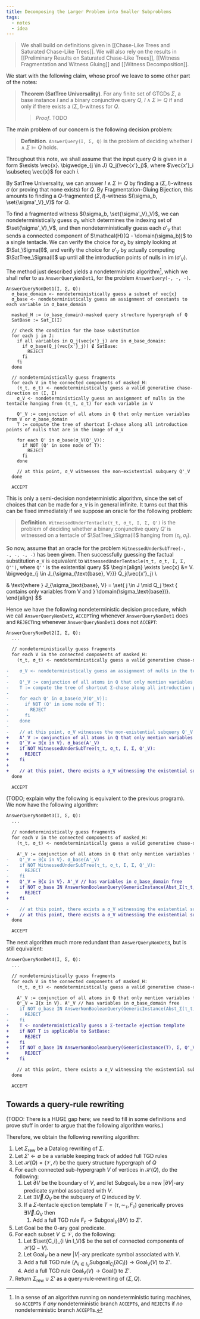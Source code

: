 ```yaml
---
title: Decomposing the Larger Problem into Smaller Subproblems
tags:
  - notes
  - idea
---
```


> We shall build on definitions given in [[Chase-Like Trees and Saturated Chase-Like Trees]]. We will also rely on the results in [[Preliminary Results on Saturated Chase-Like Trees]], [[Witness Fragmentation and Witness Gluing]] and [[Witness Decomposition]].

We start with the following claim, whose proof we leave to some other part of the notes:

> **Theorem (SatTree Universality)**. For any finite set of GTGDs $\Sigma$, a base instance $I$ and a binary conjunctive query $Q$, $I \wedge \Sigma \models Q$ if and only if there exists a $(\Sigma, I)$-witness for $Q$.
> 
> > *Proof*. TODO

The main problem of our concern is the following decision problem:

> **Definition**. `AnswerQuery(I, Σ, Q)` is the problem of deciding whether $I \wedge \Sigma \models Q$ holds.

Throughout this note, we shall assume that the input query $Q$ is given in a form $\exists \vec{x}. \bigwedge_{j \in J} Q_j(\vec{x'}_j)$, where $\vec{x'}_i \subseteq \vec{x}$ for each $i$.

By SatTree Universality, we can answer $I \wedge \Sigma \models Q$ by finding a $(\Sigma, I)$-witness $\sigma$ (or proving that none exists) for $Q$. By Fragmentation-Gluing Bijection, this amounts to finding a $Q$-fragmented $(\Sigma, I)$-witness $(\sigma_b, \set{\sigma'_V}_V)$ for $Q$.

To find a fragmented witness $(\sigma_b, \set{\sigma'_V}_V)$, we can nondeterministically guess $\sigma_b$ which determines the indexing set of $\set{\sigma'_V}_V$, and then nondeterministically guess each $\sigma'_V$ that sends a connected component of $\mathcal{H}(Q - \domain(\sigma_b))$ to a single tentacle. We can verify the choice for $\sigma_b$ by simply looking at $\Sat_\Sigma(I)$, and verify the choice for $\sigma'_V$ by actually computing $\SatTree_\Sigma(I)$ up until all the introduction points of nulls in $\operatorname{im}(\sigma'_V)$.

The method just described yields a nondeterministic algorithm[^1], which we shall refer to as `AnswerQueryNonDet1`, for the problem `AnswerQuery(-, -, -)`.

```
AnswerQueryNonDet1(I, Σ, Q):
  σ_base_domain <- nondeterministically guess a subset of vec{x}
  σ_base <- nondeterministically guess an assignment of constants to each variable in σ_base_domain

  masked_H := (σ_base_domain)-masked query structure hypergraph of Q
  SatBase := Sat_Σ(I)

  // check the condition for the base substitution
  for each j in J:
    if all variables in Q_j(vec{x'}_j) are in σ_base_domain:
      if σ_base(Q_j(vec{x'}_j)) ∉ SatBase:
        REJECT
      fi
    fi
  done

  // nondeterministically guess fragments
  for each V in the connected components of masked_H:
    (τ_t, σ_t) <- nondeterministically guess a valid generative chase-direction on (I, Σ)
    σ_V <- nondeterministically guess an assignment of nulls in the tentacle hanging from (τ_t, σ_t) for each variable in V

    Q'_V := conjunction of all atoms in Q that only mention variables from V or σ_base_domain
    T := compute the tree of shortcut Σ-chase along all introduction points of nulls that are in the image of σ_V

    for each Q' in σ_base(σ_V(Q'_V)):
      if NOT (Q' in some node of T):
        REJECT
      fi
    done

	// at this point, σ_V witnesses the non-existential subquery Q'_V
  done

  ACCEPT
```

This is only a semi-decision nondeterministic algorithm, since the set of choices that can be made for `σ_V` is in general infinite. It turns out that this can be fixed immediately if we suppose an oracle for the following problem:

> **Definition**. `WitnessedUnderTentacle(τ_t, σ_t, I, Σ, Q')` is the problem of deciding whether a binary conjunctive query $Q'$ is witnessed on a tentacle of $\SatTree_\Sigma(I)$ hanging from $(\tau_t, \sigma_t)$.

So now, assume that an oracle for the problem `WitnessedUnderSubTree(-, -, -, -, -)` has been given. Then successfully guessing the factual substitution `σ_V` is equivalent to `WitnessedUnderTentacle(τ_t, σ_t, I, Σ, Q'')`, where `Q''` is the existential query  $$
\begin{align}
\exists \vec{x} &= V. \bigwedge_{j \in J_{\sigma_{\text{base}, V}}} Q_j(\vec{x'}_j) \\

& \text{where } J_{\sigma_\text{base}, V} = \set{ j \in J \mid Q_j \text { contains only variables from V and }  \domain(\sigma_\text{base})}.
\end{align}
$$

Hence we have the following nondeterministic decision procedure, which we call `AnswerQueryNonDet2`, `ACCEPT`ing whenever `AnswerQueryNonDet1` does and `REJECT`ing whenever `AnswerQueryNonDet1` does not `ACCEPT`:

```diff
AnswerQueryNonDet2(I, Σ, Q):
  ...

  // nondeterministically guess fragments
  for each V in the connected components of masked_H:
    (τ_t, σ_t) <- nondeterministically guess a valid generative chase-direction on (I, Σ)

-    σ_V <- nondeterministically guess an assignment of nulls in the tentacle hanging from (τ_t, σ_t) for each variable in V
-
-    Q'_V := conjunction of all atoms in Q that only mention variables from V or σ_base_domain
-    T := compute the tree of shortcut Σ-chase along all introduction points of nulls that are in the image of σ_V
-
-    for each Q' in σ_base(σ_V(Q'_V)):
-      if NOT (Q' in some node of T):
-        REJECT
-      fi
-    done
-
-	 // at this point, σ_V witnesses the non-existential subquery Q'_V
+    A'_V := conjunction of all atoms in Q that only mention variables from V or σ_base_domain, with all variables in σ_base_domain substituted using σ_base
+    Q'_V = ∃{x in V}. σ_base(A'_V)
+    if NOT WitnessedUnderSubTree(τ_t, σ_t, I, Σ, Q'_V):
+      REJECT
+    fi
+
+    // at this point, there exists a σ_V witnessing the existential subquery Q'_V
  done

  ACCEPT
```

(TODO; explain why the following is equivalent to the previous program). We now have the following algorithm:

```diff
AnswerQueryNonDet3(I, Σ, Q):
  ...

  // nondeterministically guess fragments
  for each V in the connected components of masked_H:
    (τ_t, σ_t) <- nondeterministically guess a valid generative chase-direction on (I, Σ)

    A'_V := conjunction of all atoms in Q that only mention variables from V or σ_base_domain, with all variables in σ_base_domain substituted using σ_base
-    Q'_V = ∃{x in V}. σ_base(A'_V)
-    if NOT WitnessedUnderSubTree(τ_t, σ_t, I, Σ, Q'_V):
-      REJECT
-    fi
+    Q'_V = ∃{x in V}. A'_V // has variables in σ_base_domain free
+    if NOT σ_base IN AnswerNonBooleanQuery(GenericInstance(Abst_Σ(τ_t, σ_t; I)), Σ, Q'_V):
+      REJECT
+    fi

-    // at this point, there exists a σ_V witnessing the existential subquery Q'_V
+    // at this point, there exists a σ_V witnessing the existential subquery σ_base_domain(Q'_V)
  done

  ACCEPT
```

The next algorithm much more redundant than `AnswerQueryNonDet3`, but is still equivalent:

```diff
AnswerQueryNonDet4(I, Σ, Q):
  ...

  // nondeterministically guess fragments
  for each V in the connected components of masked_H:
    (τ_t, σ_t) <- nondeterministically guess a valid generative chase-direction on (I, Σ)

    A'_V := conjunction of all atoms in Q that only mention variables from V or σ_base_domain, with all variables in σ_base_domain substituted using σ_base
    Q'_V = ∃{x in V}. A'_V // has variables in σ_base_domain free
-    if NOT σ_base IN AnswerNonBooleanQuery(GenericInstance(Abst_Σ(τ_t, σ_t; I)), Σ, Q'_V):
-      REJECT
-    fi
+    T <- nondeterministically guess a Σ-tentacle ejection template
+    if NOT T is applicable to SatBase:
+      REJECT
+    fi
+    if NOT σ_base IN AnswerNonBooleanQuery(GenericInstance(T), Σ, Q'_V):
+      REJECT
+    fi

    // at this point, there exists a σ_V witnessing the existential subquery Q'_V
  done

  ACCEPT
```

## Towards a query-rule rewriting

(TODO: There is a HUGE gap here; we need to fill in some definitions and prove stuff in order to argue that the following algorithm works.)

Therefore, we obtain the following rewriting algorithm:

 1. Let $\Sigma_\mathrm{rew}$ be a Datalog rewriting of $\Sigma$.
 2. Let $\Sigma' \leftarrow \emptyset$ be a variable keeping track of added full TGD rules
 3. Let $\mathcal{H}(Q) = (\mathcal{V}, \mathcal{E})$ be the query structure hypergraph of $Q$
 4. For each connected sub-hypergraph $V$ of vertices in $\mathcal{H}(Q)$, do the following:
	 1. Let $\partial V$ be the boundary of $V$, and let $\mathrm{Subgoal_V}$ be a new $|\partial V|$-ary predicate symbol associated with $V$.
	 2. Let $\exists \vec{V}. Q_V$ be the subquery of $Q$ induced by $V$.
	 3. If a $\Sigma$-tentacle ejection template $T = (\tau, \sim_\tau, F_\tau)$ generically proves $\exists \vec{V}. Q_V$ then
		 1. Add a full TGD rule $F_\tau \rightarrow \mathrm{Subgoal}_V(\partial V)$ to $\Sigma'$.
 5. Let $\mathrm{Goal}$ be the 0-ary goal predicate.
 6. For each subset $V \subseteq \mathcal{V}$, do the following:
	 1. Let $\set{C_i}_{i \in I_V}$ be the set of connected components of $\mathcal{H}(Q-V)$.
	 2. Let $\mathrm{Goal}_V$ be a new $|V|$-ary predicate symbol associated with $V$.
	 3. Add a full TGD rule $(\bigwedge_{i \in I_V} \mathrm{Subgoal}_{C_i}(\partial C_i)) \rightarrow \mathrm{Goal_V}(V)$ to $\Sigma'$.
	 4. Add a full TGD rule $\mathrm{Goal_V}(V) \rightarrow \mathrm{Goal}()$ to $\Sigma'$.
 7. Return $\Sigma_\mathrm{rew} \cup \Sigma'$ as a query-rule-rewriting of $(\Sigma, Q)$.

[^1]: In a sense of an algorithm running on nondeterministic turing machines, so `ACCEPT`s if *any* nondeterministic branch `ACCEPT`s, and `REJECT`s if *no* nondeterministic branch `ACCEPT`s.